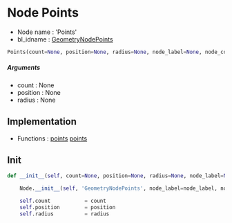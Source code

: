 # Node Points

- Node name : 'Points'
- bl_idname : [GeometryNodePoints](https://docs.blender.org/api/current/bpy.types.GeometryNodePoints.html)


``` python
Points(count=None, position=None, radius=None, node_label=None, node_color=None)
```
##### Arguments

- count : None
- position : None
- radius : None

## Implementation

- Functions : [points](/docs/GeoNodes/GeoNodesTree.md#points) [points](/docs/GeoNodes/GeoNodesTree.md#points)

## Init

``` python
def __init__(self, count=None, position=None, radius=None, node_label=None, node_color=None):

    Node.__init__(self, 'GeometryNodePoints', node_label=node_label, node_color=node_color)

    self.count           = count
    self.position        = position
    self.radius          = radius
```
